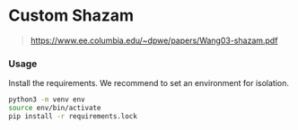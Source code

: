 # Custom Shazam 

> https://www.ee.columbia.edu/~dpwe/papers/Wang03-shazam.pdf

### Usage 

Install the requirements. We recommend to set an environment for isolation. 

```bash
python3 -m venv env   
source env/bin/activate
pip install -r requirements.lock
```
